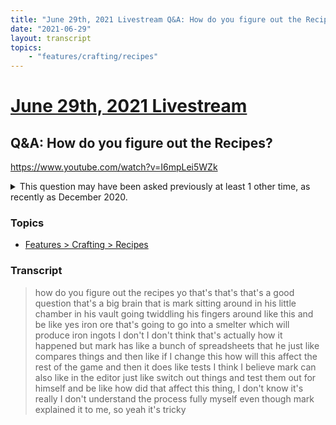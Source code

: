 ```yaml
---
title: "June 29th, 2021 Livestream Q&A: How do you figure out the Recipes?"
date: "2021-06-29"
layout: transcript
topics:
    - "features/crafting/recipes"
---
```

# [June 29th, 2021 Livestream](../2021-06-29.md)
## Q&A: How do you figure out the Recipes?
https://www.youtube.com/watch?v=I6mpLei5WZk
<details>
<summary>This question may have been asked previously at least 1 other time, as recently as December 2020.</summary>

* [December 15th, 2020 Livestream Q&A: Do you have an in-house tool for calculating balance of factory outputs and the like?](./yt-8k6D9_7yPmw.md) [https://www.youtube.com/watch?v=8k6D9_7yPmw](https://www.youtube.com/watch?v=8k6D9_7yPmw)
</details>


### Topics
* [Features > Crafting > Recipes](../topics/features/crafting/recipes.md)

### Transcript

> how do you figure out the recipes yo that's that's that's a good question that's a big brain that is mark sitting around in his little chamber in his vault going twiddling his fingers around like this and be like yes iron ore that's going to go into a smelter which will produce iron ingots I don't I don't think that's actually how it happened but mark has like a bunch of spreadsheets that he just like compares things and then like if I change this how will this affect the rest of the game and then it does like tests I think I believe mark can also like in the editor just like switch out things and test them out for himself and be like how did that affect this thing, I don't know it's really I don't understand the process fully myself even though mark explained it to me, so yeah it's tricky
